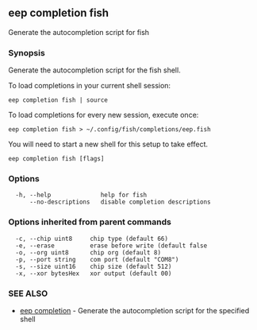 ## eep completion fish

Generate the autocompletion script for fish

### Synopsis

Generate the autocompletion script for the fish shell.

To load completions in your current shell session:

	eep completion fish | source

To load completions for every new session, execute once:

	eep completion fish > ~/.config/fish/completions/eep.fish

You will need to start a new shell for this setup to take effect.


```
eep completion fish [flags]
```

### Options

```
  -h, --help              help for fish
      --no-descriptions   disable completion descriptions
```

### Options inherited from parent commands

```
  -c, --chip uint8     chip type (default 66)
  -e, --erase          erase before write (default false
  -o, --org uint8      chip org (default 8)
  -p, --port string    com port (default "COM8")
  -s, --size uint16    chip size (default 512)
  -x, --xor bytesHex   xor output (default 00)
```

### SEE ALSO

* [eep completion](eep_completion.md)	 - Generate the autocompletion script for the specified shell

